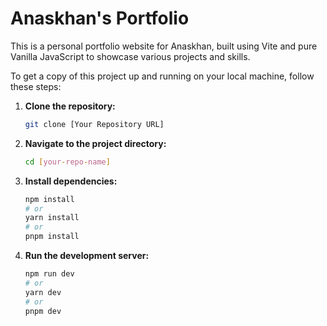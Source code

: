 # Anaskhan's Portfolio

This is a personal portfolio website for Anaskhan, built using Vite and pure Vanilla JavaScript to showcase various projects and skills.

To get a copy of this project up and running on your local machine, follow these steps:

1.  **Clone the repository:**

    ```bash
    git clone [Your Repository URL]
    ```

2.  **Navigate to the project directory:**

    ```bash
    cd [your-repo-name]
    ```

3.  **Install dependencies:**

    ```bash
    npm install
    # or
    yarn install
    # or
    pnpm install
    ```

4.  **Run the development server:**

    ```bash
    npm run dev
    # or
    yarn dev
    # or
    pnpm dev
    ```